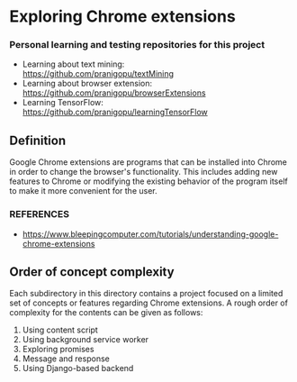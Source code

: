 # Exploring Chrome extensions
### Personal learning and testing repositories for this project
- Learning about text mining:<br>https://github.com/pranigopu/textMining
- Learning about browser extension:<br>https://github.com/pranigopu/browserExtensions
- Learning TensorFlow:<br>https://github.com/pranigopu/learningTensorFlow

## Definition
Google Chrome extensions are programs that can be installed into Chrome in order to change the browser's functionality. This includes adding new features to Chrome or modifying the existing behavior of the program itself to make it more convenient for the user.

### REFERENCES
- https://www.bleepingcomputer.com/tutorials/understanding-google-chrome-extensions

## Order of concept complexity
Each subdirectory in this directory contains a project focused on a limited set of concepts or features regarding Chrome extensions. A rough order of complexity for the contents can be given as follows:

1. Using content script
2. Using background service worker
3. Exploring promises
4. Message and response
5. Using Django-based backend
